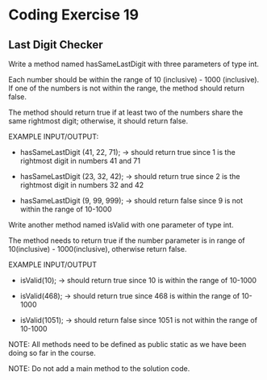 # Coding Exercise 19
## Last Digit Checker

Write a method named hasSameLastDigit with three parameters of type int.

Each number should be within the range of 10 (inclusive) - 1000 (inclusive). If one of the numbers is not within the range, the method should return false.

The method should return true if at least two of the numbers share the same rightmost digit; otherwise, it should return false.


EXAMPLE INPUT/OUTPUT:

* hasSameLastDigit (41, 22, 71); → should return true since 1 is the rightmost digit in numbers 41 and 71

* hasSameLastDigit (23, 32, 42); → should return true since 2 is the rightmost digit in numbers 32 and 42

* hasSameLastDigit (9, 99, 999); → should return false since 9 is not within the range of 10-1000


Write another method named isValid with one parameter of type int.

The method needs to return true if the number parameter is in range of 10(inclusive) - 1000(inclusive), otherwise return false.

EXAMPLE INPUT/OUTPUT

* isValid(10); → should return true since 10 is within the range of 10-1000

* isValid(468); → should return true since 468 is within the range of 10-1000

* isValid(1051); → should return false since 1051 is not within the range of 10-1000


NOTE: All methods need to be defined as public static as we have been doing so far in the course.

NOTE: Do not add a main method to the solution code.